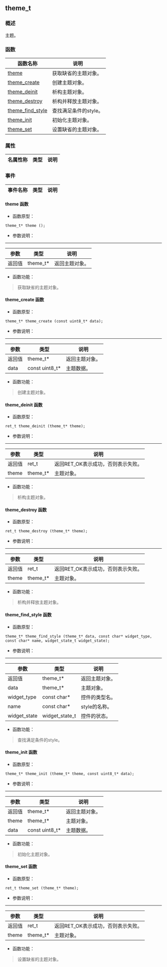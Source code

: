 ## theme\_t
### 概述
 主题。

### 函数
<p id="theme_t_methods">

| 函数名称 | 说明 | 
| -------- | ------------ | 
| <a href="#theme_t_theme">theme</a> |  获取缺省的主题对象。 |
| <a href="#theme_t_theme_create">theme\_create</a> |  创建主题对象。 |
| <a href="#theme_t_theme_deinit">theme\_deinit</a> |  析构主题对象。 |
| <a href="#theme_t_theme_destroy">theme\_destroy</a> |  析构并释放主题对象。 |
| <a href="#theme_t_theme_find_style">theme\_find\_style</a> |  查找满足条件的style。 |
| <a href="#theme_t_theme_init">theme\_init</a> |  初始化主题对象。 |
| <a href="#theme_t_theme_set">theme\_set</a> |  设置缺省的主题对象。 |
### 属性
<p id="theme_t_properties">

| 名属性称 | 类型 | 说明 | 
| -------- | ----- | ------------ | 
### 事件
<p id="theme_t_events">

| 事件名称 | 类型  | 说明 | 
| -------- | ----- | ------- | 
#### theme 函数
* 函数原型：

```
theme_t* theme ();
```

* 参数说明：

-----------------------

| 参数 | 类型 | 说明 |
| -------- | ----- | --------- |
| 返回值 | theme\_t* | 返回主题对象。 |
* 函数功能：

> <p id="theme_t_theme"> 获取缺省的主题对象。



#### theme\_create 函数
* 函数原型：

```
theme_t* theme_create (const uint8_t* data);
```

* 参数说明：

-----------------------

| 参数 | 类型 | 说明 |
| -------- | ----- | --------- |
| 返回值 | theme\_t* | 返回主题对象。 |
| data | const uint8\_t* | 主题数据。 |
* 函数功能：

> <p id="theme_t_theme_create"> 创建主题对象。




#### theme\_deinit 函数
* 函数原型：

```
ret_t theme_deinit (theme_t* theme);
```

* 参数说明：

-----------------------

| 参数 | 类型 | 说明 |
| -------- | ----- | --------- |
| 返回值 | ret\_t | 返回RET\_OK表示成功，否则表示失败。 |
| theme | theme\_t* | 主题对象。 |
* 函数功能：

> <p id="theme_t_theme_deinit"> 析构主题对象。




#### theme\_destroy 函数
* 函数原型：

```
ret_t theme_destroy (theme_t* theme);
```

* 参数说明：

-----------------------

| 参数 | 类型 | 说明 |
| -------- | ----- | --------- |
| 返回值 | ret\_t | 返回RET\_OK表示成功，否则表示失败。 |
| theme | theme\_t* | 主题对象。 |
* 函数功能：

> <p id="theme_t_theme_destroy"> 析构并释放主题对象。




#### theme\_find\_style 函数
* 函数原型：

```
theme_t* theme_find_style (theme_t* data, const char* widget_type, const char* name, widget_state_t widget_state);
```

* 参数说明：

-----------------------

| 参数 | 类型 | 说明 |
| -------- | ----- | --------- |
| 返回值 | theme\_t* | 返回主题对象。 |
| data | theme\_t* | 主题对象。 |
| widget\_type | const char* | 控件的类型名。 |
| name | const char* | style的名称。 |
| widget\_state | widget\_state\_t | 控件的状态。 |
* 函数功能：

> <p id="theme_t_theme_find_style"> 查找满足条件的style。




#### theme\_init 函数
* 函数原型：

```
theme_t* theme_init (theme_t* theme, const uint8_t* data);
```

* 参数说明：

-----------------------

| 参数 | 类型 | 说明 |
| -------- | ----- | --------- |
| 返回值 | theme\_t* | 返回主题对象。 |
| theme | theme\_t* | 主题对象。 |
| data | const uint8\_t* | 主题数据。 |
* 函数功能：

> <p id="theme_t_theme_init"> 初始化主题对象。




#### theme\_set 函数
* 函数原型：

```
ret_t theme_set (theme_t* theme);
```

* 参数说明：

-----------------------

| 参数 | 类型 | 说明 |
| -------- | ----- | --------- |
| 返回值 | ret\_t | 返回RET\_OK表示成功，否则表示失败。 |
| theme | theme\_t* | 主题对象。 |
* 函数功能：

> <p id="theme_t_theme_set"> 设置缺省的主题对象。




